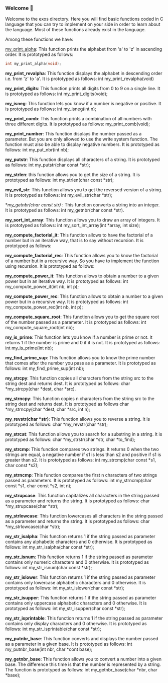### Welcome 🎉

Welcome to the exos directory. Here you will find basic functions coded in C language that you can try to implement on your side in order to learn about the language. Most of these functions already exist in the language.

Among these functions we have:

<u>my_print_alpha</u>: This function prints the alphabet from 'a' to 'z' in ascending order.
It is prototyped as follows: 
```c
int my_print_alpha(void);
```

**my_print_revalpha**: This function displays the alphabet in descending order i.e. from 'z' to 'a'.
It is prototyped as follows: int my_print_revalpha(void)

**my_print_digits**: This function prints all digits from 0 to 9 on a single line.
It is prototyped as follows: int my_print_digits(void);

**my_isneg**: This function lets you know if a number is negative or positive.
It is prototyped as follows: int my_isneg(int n);

**my_print_comb**: This function prints a combination of all numbers with three different digits.
It is prototyped as follows: my_print_comb(void);

**my_print_number**: This function displays the number passed as a parameter. But you are only allowed to use the write system function. The function must also be able to display negative numbers.
It is prototyped as follows: int my_put_nbr(int nb);

**my_putstr**: This function displays all characters of a string.
It is prototyped as follows: int my_putstr(char const *str);

**my_strlen**: this function allows you to get the size of a string.
It is prototyped as follows: int my_strlen(char const *str);

**my_evil_str**: This function allows you to get the reversed version of a string.
It is prototyped as follows: int my_evil_str(char *str);

**my_getnbr(char const *str)** : This function converts a string into an integer. It is prototyped as follows: int my_getnbr(char const *str).

**my_sort_int_array**: This function allows you to draw an array of integers.
It is prototyped as follows: int my_sort_int_array(int *array, int size);

**my_compute_factorial_it**: This function allows to have the factorial of a number but in an iterative way, that is to say without recursion. It is prototyped as follows:


**my_compute_factorial_rec**: This function allows you to know the factorial of a number but in a recursive way. So you have to implement the function using recursion.
It is prototyped as follows:

**my_compute_power_it**: This function allows to obtain a number to a given power but in an iterative way.
It is prototyped as follows: int my_compute_power_it(int nb, int p);

**my_compute_power_rec**: This function allows to obtain a number to a given power but in a recursive way. It is prototyped as follows:
int my_compute_power_rec(int nb, int p);

**my_compute_square_root**: This function allows you to get the square root of the number passed as a parameter. It is prototyped as follows: int my_compute_square_root(int nb);

**my_is_prime**: This function lets you know if a number is prime or not. It returns 1 if the number is prime and 0 if it is not. It is prototyped as follows: int my_is_prime(int nb);

**my_find_prime_sup**: This function allows you to know the prime number that comes after the number you pass as a parameter. It is prototyped as follows:
int my_find_prime_sup(int nb);

**my_strcpy**: This function copies all characters from the string src to the string dest and returns dest. It is prototyped as follows: char *my_strcpy(char *dest, char *src).

**my_strncpy**: This function copies n characters from the string src to the string dest and returns dest. It is prototyped as follows char *my_strncpy(char *dest, char *src, int n);

**my_revstr(char *str)**: This function allows you to reverse a string.
It is prototyped as follows: char *my_revstr(char *str);

**my_strcat**: This function allows you to search for a substring in a string. It is prototyped as follows:
char *my_strstr(char *str, char *to_find);

**my_strcmp**: This function compares two strings. It returns 0 when the two strings are equal, a negative number if s1 is less than s2 and positive if s1 is greater than s2.
It is prototyped as follows: int my_strcmp(char const *s1, char const *s2);

**my_strncmp**: This function compares the first n characters of two strings passed as parameters. It is prototyped as follows:
int my_strncmp(char const *s1, char const *s2, int n);

**my_strupcase**: This function capitalizes all characters in the string passed as a parameter and returns the string. It is prototyped as follows: char *my_strupcase(char *str);

**my_strlowcase**: This function lowercases all characters in the string passed as a parameter and returns the string. It is prototyped as follows:
char *my_strlowcase(char *str);

**my_str_isalpha**: This function returns 1 if the string passed as parameter contains any alphabetic characters and 0 otherwise. It is prototyped as follows:
int my_str_isalpha(char const *str);

**my_str_isnum**: This function returns 1 if the string passed as parameter contains only numeric characters and 0 otherwise. It is prototyped as follows:
int my_str_isnum(char const *str);

**my_str_islower**: This function returns 1 if the string passed as parameter contains only lowercase alphabetic characters and 0 otherwise. It is prototyped as follows:
int my_str_islower(char const *str);

**my_str_isupper**: This function returns 1 if the string passed as parameter contains only uppercase alphabetic characters and 0 otherwise. It is prototyped as follows:
int my_str_isupper(char const *str);

**my_str_isprintable**: This function returns 1 if the string passed as parameter contains only display characters and 0 otherwise. It is prototyped as follows:
int my_str_isprintable(char const *str);

**my_putnbr_base**: This function converts and displays the number passed as a parameter in a given base. It is prototyped as follows:
int my_putnbr_base(int nbr, char *cont base);

**my_getnbr_base**: This function allows you to convert a number into a given base. The difference this time is that the number is represented by a string.
The function is prototyped as follows:
int my_getnbr_base(char *nbr, char *base);
